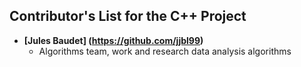 ## Contributor's List for the C++ Project

[comment]: <> (Here is a standard template.)

* **[Jules Baudet] (https://github.com/jjbl99)**
  * Algorithms team, work and research data analysis algorithms
